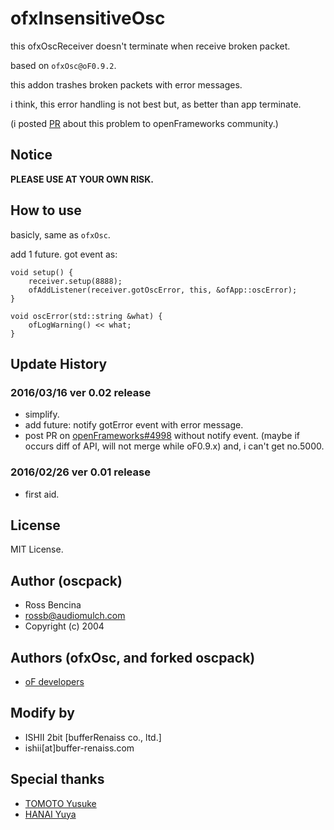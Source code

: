 # ofxInsensitiveOsc

this ofxOscReceiver doesn't terminate when receive broken packet.

based on `ofxOsc@oF0.9.2`.

this addon trashes broken packets with error messages.

i think, this error handling is not best but, as better than app terminate.

(i posted [PR](https://github.com/openframeworks/openFrameworks/pull/4998) about this problem to openFrameworks community.)

## Notice

**PLEASE USE AT YOUR OWN RISK.**

## How to use

basicly, same as `ofxOsc`.

add 1 future.
got event as:

```
void setup() {
    receiver.setup(8888);
    ofAddListener(receiver.gotOscError, this, &ofApp::oscError);
}

void oscError(std::string &what) {
    ofLogWarning() << what;
}
```

## Update History

### 2016/03/16 ver 0.02 release

* simplify.
* add future: notify gotError event with error message.
* post PR on [openFrameworks#4998](https://github.com/openframeworks/openFrameworks/pull/4998) without notify event. (maybe if occurs diff of API, will not merge while oF0.9.x) and, i can't get no.5000.

### 2016/02/26 ver 0.01 release

* first aid.

## License

MIT License.

## Author (oscpack)

* Ross Bencina 
* rossb@audiomulch.com
* Copyright (c) 2004

## Authors (ofxOsc, and forked oscpack)

* [oF developers](https://github.com/openframeworks/openFrameworks)

## Modify by

* ISHII 2bit [bufferRenaiss co., ltd.]
* ishii[at]buffer-renaiss.com

## Special thanks

* [TOMOTO Yusuke](https://github.com/yusuketomoto)
* [HANAI Yuya](https://github.com/hanasaan)


